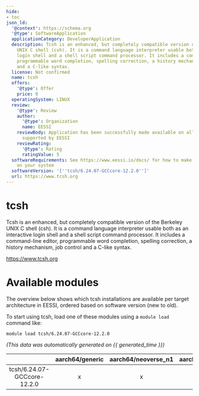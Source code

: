 ```yaml
---
hide:
- toc
json_ld:
  '@context': https://schema.org
  '@type': SoftwareApplication
  applicationCategory: DeveloperApplication
  description: Tcsh is an enhanced, but completely compatible version of the Berkeley
    UNIX C shell (csh). It is a command language interpreter usable both as an interactive
    login shell and a shell script command processor. It includes a command-line editor,
    programmable word completion, spelling correction, a history mechanism, job control
    and a C-like syntax.
  license: Not confirmed
  name: tcsh
  offers:
    '@type': Offer
    price: 0
  operatingSystem: LINUX
  review:
    '@type': Review
    author:
      '@type': Organization
      name: EESSI
    reviewBody: Application has been successfully made available on all architectures
      supported by EESSI
    reviewRating:
      '@type': Rating
      ratingValue: 5
  softwareRequirements: See https://www.eessi.io/docs/ for how to make EESSI available
    on your system
  softwareVersion: '[''tcsh/6.24.07-GCCcore-12.2.0'']'
  url: https://www.tcsh.org
---
```


tcsh
====


Tcsh is an enhanced, but completely compatible version of the Berkeley UNIX C shell (csh). It is a command language interpreter usable both as an interactive login shell and a shell script command processor. It includes a command-line editor, programmable word completion, spelling correction, a history mechanism, job control and a C-like syntax.

https://www.tcsh.org
# Available modules


The overview below shows which tcsh installations are available per target architecture in EESSI, ordered based on software version (new to old).

To start using tcsh, load one of these modules using a `module load` command like:

```shell
module load tcsh/6.24.07-GCCcore-12.2.0
```

*(This data was automatically generated on {{ generated_time }})*  

| |aarch64/generic|aarch64/neoverse_n1|aarch64/neoverse_v1|x86_64/generic|x86_64/amd/zen2|x86_64/amd/zen3|x86_64/amd/zen4|x86_64/intel/haswell|x86_64/intel/sapphirerapids|x86_64/intel/skylake_avx512|aarch64/nvidia/grace|
| :---: | :---: | :---: | :---: | :---: | :---: | :---: | :---: | :---: | :---: | :---: | :---: |
|tcsh/6.24.07-GCCcore-12.2.0|x|x|x|x|x|x|x|x|x|x|x|
